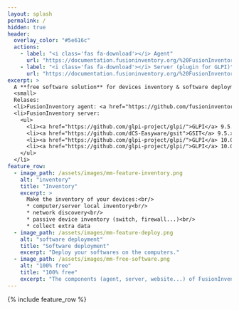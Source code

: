 ```yaml
---
layout: splash
permalink: /
hidden: true
header:
  overlay_color: "#5e616c"
  actions:
    - label: "<i class='fas fa-download'></i> Agent"
      url: "https://documentation.fusioninventory.org/%20FusionInventory_agent/%20%20%20Installation/windows/"
    - label: "<i class='fas fa-download'></i> Server (plugin for GLPI)"
      url: "https://documentation.fusioninventory.org/%20FusionInventory_for_GLPI/%20%20Installation%20%26%20update/1.installation/"
excerpt: >
  A **free software solution** for devices inventory & software deployment.<br />
  <small>
  Relases:
  <li>FusionInventory agent: <a href="https://github.com/fusioninventory/fusioninventory-agent/releases/tag/2.6">2.6</a></li>
  <li>FusionInventory server:
    <ul>
      <li><a href="https://github.com/glpi-project/glpi/">GLPI</a> 9.5.3 mini: <a href="https://github.com/fusioninventory/fusioninventory-for-glpi/releases/tag/glpi9.5%2B4.2">9.5+4.2</a></li>
      <li><a href="https://github.com/dCS-Easyware/gsit">GSIT</a> 9.5.x: <a href="https://github.com/fusioninventory/fusioninventory-for-glpi/releases/tag/glpi9.5%2B4.2">9.5+4.2</a></li>
      <li><a href="https://github.com/glpi-project/glpi/">GLPI</a> 10.0.0: <a href="https://github.com/fusioninventory/fusioninventory-for-glpi/releases/tag/glpi10.0.0%2B1.1">10.0.0+1.1</a></li>
      <li><a href="https://github.com/glpi-project/glpi/">GLPI</a> 10.0.1: <a href="https://github.com/fusioninventory/fusioninventory-for-glpi/releases/tag/glpi10.0.1%2B1.0">10.0.1+1.0</a></li>
    </ul>
  </li>
feature_row:
  - image_path: /assets/images/mm-feature-inventory.png
    alt: "inventory"
    title: "Inventory"
    excerpt: >
      Make the inventory of your devices:<br/>
      * computer/server local inventory<br/>
      * network discovery<br/>
      * passive device inventory (switch, firewall...)<br/>
      * collect extra data
  - image_path: /assets/images/mm-feature-deploy.png
    alt: "software deployment"
    title: "Software deployment"
    excerpt: "Deploy your softwares on the computers."
  - image_path: /assets/images/mm-free-software.png
    alt: "100% free"
    title: "100% free"
    excerpt: "The components (agent, server, website...) of FusionInventory project are under free software licenses."
---
```


{% include feature_row %}
